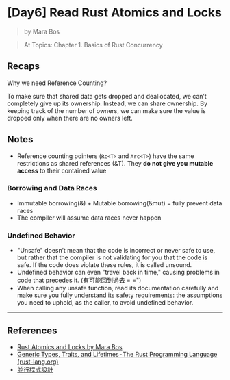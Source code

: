 # [Day6] Read Rust Atomics and Locks

> by Mara Bos

> At Topics: Chapter 1. Basics of Rust Concurrency

## Recaps

Why we need Reference Counting?

To make sure that shared data gets dropped and deallocated, we can’t completely give up its ownership. Instead, we can share ownership. By keeping track of the number of owners, we can make sure the value is dropped only when there are no owners left.

## Notes

- Reference counting pointers (`Rc<T>` and `Arc<T>`) have the same restrictions as shared references (&T). They **do not give you mutable access** to their contained value

### Borrowing and Data Races

- Immutable borrowing(&) + Mutable borrowing(&mut) = fully prevent data races
- The compiler will assume data races never happen

### Undefined Behavior

- "Unsafe" doesn’t mean that the code is incorrect or never safe to use, but rather that the compiler is not validating for you that the code is safe. If the code does violate these rules, it is called unsound.
- Undefined behavior can even "travel back in time," causing problems in code that precedes it. (有可能回到過去 = =")
- When calling any unsafe function, read its documentation carefully and make sure you fully understand its safety requirements: the assumptions you need to uphold, as the caller, to avoid undefined behavior.

---

## References

- [Rust Atomics and Locks by Mara Bos](https://marabos.nl/atomics/)
- [Generic Types, Traits, and Lifetimes - The Rust Programming Language (rust-lang.org)](https://doc.rust-lang.org/stable/book/ch10-00-generics.html)
- [並行程式設計](https://hackmd.io/@sysprog/concurrency/https%3A%2F%2Fhackmd.io%2F%40sysprog%2FS1AMIFt0D)